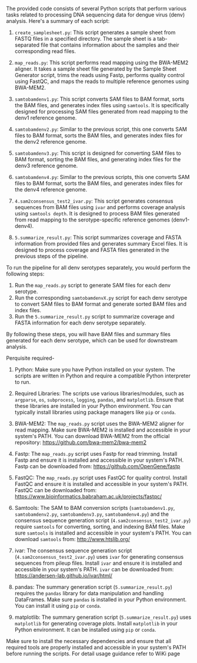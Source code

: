 The provided code consists of several Python scripts that perform various tasks related to processing DNA sequencing data for dengue virus (denv) analysis. Here's a summary of each script:

1. `create_samplesheet.py`: This script generates a sample sheet from FASTQ files in a specified directory. The sample sheet is a tab-separated file that contains information about the samples and their corresponding read files.

2. `map_reads.py`: This script performs read mapping using the BWA-MEM2 aligner. It takes a sample sheet file generated by the Sample Sheet Generator script, trims the reads using Fastp, performs quality control using FastQC, and maps the reads to multiple reference genomes using BWA-MEM2.

3. `samtobamdenv1.py`: This script converts SAM files to BAM format, sorts the BAM files, and generates index files using `samtools`. It is specifically designed for processing SAM files generated from read mapping to the denv1 reference genome.

4. `samtobamdenv2.py`: Similar to the previous script, this one converts SAM files to BAM format, sorts the BAM files, and generates index files for the denv2 reference genome.

5. `samtobamdenv3.py`: This script is designed for converting SAM files to BAM format, sorting the BAM files, and generating index files for the denv3 reference genome.

6. `samtobamdenv4.py`: Similar to the previous scripts, this one converts SAM files to BAM format, sorts the BAM files, and generates index files for the denv4 reference genome.

7. `4.sam2consensus_test2_ivar.py`: This script generates consensus sequences from BAM files using `ivar` and performs coverage analysis using `samtools depth`. It is designed to process BAM files generated from read mapping to the serotype-specific reference genomes (denv1-denv4).

8. `5.summarize_result.py`: This script summarizes coverage and FASTA information from provided files and generates summary Excel files. It is designed to process coverage and FASTA files generated in the previous steps of the pipeline.

To run the pipeline for all denv serotypes separately, you would perform the following steps:

1. Run the `map_reads.py` script to generate SAM files for each denv serotype.
2. Run the corresponding `samtobamdenvX.py` script for each denv serotype to convert SAM files to BAM format and generate sorted BAM files and index files.
3. Run the `5.summarize_result.py` script to summarize coverage and FASTA information for each denv serotype separately.

By following these steps, you will have BAM files and summary files generated for each denv serotype, which can be used for downstream analysis.

Perquisite required-
1. Python: Make sure you have Python installed on your system. The scripts are written in Python and require a compatible Python interpreter to run.

2. Required Libraries: The scripts use various libraries/modules, such as `argparse`, `os`, `subprocess`, `logging`, `pandas`, and `matplotlib`. Ensure that these libraries are installed in your Python environment. You can typically install libraries using package managers like `pip` or `conda`.

3. BWA-MEM2: The `map_reads.py` script uses the BWA-MEM2 aligner for read mapping. Make sure BWA-MEM2 is installed and accessible in your system's PATH. You can download BWA-MEM2 from the official repository: https://github.com/bwa-mem2/bwa-mem2

4. Fastp: The `map_reads.py` script uses Fastp for read trimming. Install Fastp and ensure it is installed and accessible in your system's PATH. Fastp can be downloaded from: https://github.com/OpenGene/fastp

5. FastQC: The `map_reads.py` script uses FastQC for quality control. Install FastQC and ensure it is installed and accessible in your system's PATH. FastQC can be downloaded from: https://www.bioinformatics.babraham.ac.uk/projects/fastqc/

6. Samtools: The SAM to BAM conversion scripts (`samtobamdenv1.py`, `samtobamdenv2.py`, `samtobamdenv3.py`, `samtobamdenv4.py`) and the consensus sequence generation script (`4.sam2consensus_test2_ivar.py`) require `samtools` for converting, sorting, and indexing BAM files. Make sure `samtools` is installed and accessible in your system's PATH. You can download `samtools` from: http://www.htslib.org/

7. ivar: The consensus sequence generation script (`4.sam2consensus_test2_ivar.py`) uses `ivar` for generating consensus sequences from pileup files. Install `ivar` and ensure it is installed and accessible in your system's PATH. `ivar` can be downloaded from: https://andersen-lab.github.io/ivar/html/

8. pandas: The summary generation script (`5.summarize_result.py`) requires the `pandas` library for data manipulation and handling DataFrames. Make sure `pandas` is installed in your Python environment. You can install it using `pip` or `conda`.

9. matplotlib: The summary generation script (`5.summarize_result.py`) uses `matplotlib` for generating coverage plots. Install `matplotlib` in your Python environment. It can be installed using `pip` or `conda`.

Make sure to install the necessary dependencies and ensure that all required tools are properly installed and accessible in your system's PATH before running the scripts.
For detail usage guidance refer to WiKi page
